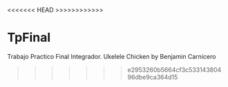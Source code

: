 <<<<<<< HEAD >>>>>>>>>>>>
# TpFinal
Trabajo Practico Final Integrador. Ukelele Chicken by Benjamin Carnicero
>>>>>>> e2953260b5664cf3c53314380496dbe9ca364d15
